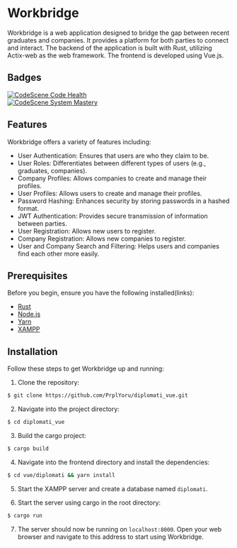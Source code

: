 # Workbridge

Workbridge is a web application designed to bridge the gap between recent graduates and companies. It provides a platform for both parties to connect and interact. The backend of the application is built with Rust, utilizing Actix-web as the web framework. The frontend is developed using Vue.js.

## Badges

[![CodeScene Code Health](https://codescene.io/projects/53238/status-badges/code-health)](https://codescene.io/projects/53238) <br>
[![CodeScene System Mastery](https://codescene.io/projects/53238/status-badges/system-mastery)](https://codescene.io/projects/53238)

## Features

Workbridge offers a variety of features including:

- User Authentication: Ensures that users are who they claim to be.
- User Roles: Differentiates between different types of users (e.g., graduates, companies).
- Company Profiles: Allows companies to create and manage their profiles.
- User Profiles: Allows users to create and manage their profiles.
- Password Hashing: Enhances security by storing passwords in a hashed format.
- JWT Authentication: Provides secure transmission of information between parties.
- User Registration: Allows new users to register.
- Company Registration: Allows new companies to register.
- User and Company Search and Filtering: Helps users and companies find each other more easily.

## Prerequisites

Before you begin, ensure you have the following installed(links):

- [Rust](https://www.rust-lang.org/tools/install)
- [Node.js](https://nodejs.org/en/download/)
- [Yarn](https://classic.yarnpkg.com/en/docs/install)
- [XAMPP](https://www.apachefriends.org/index.html)

## Installation

Follow these steps to get Workbridge up and running:

1. Clone the repository:
```bash
$ git clone https://github.com/PrplYoru/diplomati_vue.git
```
2. Navigate into the project directory:
``` bash
$ cd diplomati_vue
```
3. Build the cargo project:
``` bash
$ cargo build
```
4. Navigate into the frontend directory and install the dependencies:
``` bash
$ cd vue/diplomati && yarn install
```
5. Start the XAMPP server and create a database named `diplomati`.

6. Start the server using cargo in the root directory:
``` bash
$ cargo run
```
7. The server should now be running on `localhost:8000`. Open your web browser and navigate to this address to start using Workbridge.